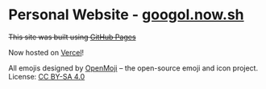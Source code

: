 # Personal Website - [googol.now.sh](https://googol.now.sh/)

~~This site was built using [GitHub Pages](https://pages.github.com/)~~

Now hosted on [Vercel](https://vercel.com/)!

All emojis designed by [OpenMoji](https://openmoji.org) – the open-source emoji and icon project. License: [CC BY-SA 4.0](https://creativecommons.org/licenses/by-sa/4.0/#)
